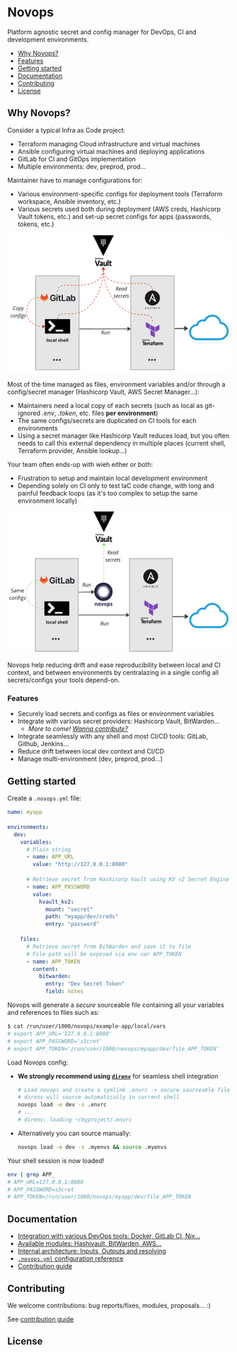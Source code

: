 # Novops

Platform agnostic secret and config manager for DevOps, CI and development environments.

  - [Why Novops?](#why-novops)
  - [Features](#features)
  - [Getting started](#getting-started)
  - [Documentation](#documentation)
  - [Contributing](#contributing)
  - [License](#license)

## Why Novops?

Consider a typical Infra as Code project:
- Terraform managing Cloud infrastructure and virtual machines
- Ansible configuring virtual machines and deploying applications
- GitLab for CI and GitOps implementation
- Multiple environments: dev, preprod, prod...

Maintainer have to manage configurations for:
- Various environment-specific configs for deployment tools (Terraform workspace, Ansible inventory, etc.)
- Various secrets used both during deployment (AWS creds, Hashicorp Vault tokens, etc.) and set-up secret configs for apps (passwords, tokens, etc.)

![before Novops](docs/assets/novops-before.jpg)

Most of the time managed as files, environment variables and/or through a config/secret manager (Hashicorp Vault, AWS Secret Manager...):
- Maintainers need a local copy of each secrets (such as local as git-ignored _.env_, _.token_, etc. files **per environment**)
- The same configs/secrets are duplicated on CI tools for each environments
- Using a secret manager like Hashicorp Vault reduces load, but you often needs to call this external dependency in multiple places (current shell, Terraform provider, Ansible lookup...)

Your team often ends-up with wieh either or both:
- Frustration to setup and maintain local development environment
- Depending solely on CI only to test IaC code change, with long and painful feedback loops (as it's too complex to setup the same environment locally)

![after Novops](docs/assets/novops-after.jpg)

Novops help reducing drift and ease reproducibility between local and CI context, and between environments by centralazing in a single config all secrets/configs your tools depend-on.

### Features

- Securely load secrets and configs as files or environment variables
- Integrate with various secret providers: Hashicorp Vault, BitWarden...
  - _More to come! [Wanna contribute?](./CONTRIBUTING.md)_
- Integrate seamlessly with any shell and most CI/CD tools: GitLab, Github, Jenkins...
- Reduce drift between local dev context and CI/CD
- Manage multi-environment (dev, preprod, prod...)

## Getting started

Create a `.novops.yml` file:

```yaml
name: myapp

environments:
  dev:
    variables:
      # Plain string
      - name: APP_URL
        value: "http://127.0.0.1:8080"

      # Retrieve secret from Hashicorp Vault using KV v2 Secret Engine
      - name: APP_PASSWORD
        value:
          hvault_kv2:
            mount: "secret"
            path: "myapp/dev/creds"
            entry: "password"

    files: 
      # Retrieve secret from BitWarden and save it to file
      # File path will be exposed via env var APP_TOKEN
      - name: APP_TOKEN
        content: 
          bitwarden:
            entry: "Dev Secret Token"
            field: notes
```

Novops will generate a _secure_ sourceable file containing all your variables and references to files such as:

```sh
$ cat /run/user/1000/novops/example-app/local/vars
# export APP_URL='127.0.0.1:8080'
# export APP_PASSWORD='s3cret'
# export APP_TOKEN='/run/user/1000/novops/myapp/dev/file_APP_TOKEN'
```

Load Novops config:
- **We strongly recommend using [`direnv`](https://direnv.net/)** for seamless shell integration
  ```sh
  # Load novops and create a symlink .envrc -> secure sourceable file
  # direnv will source automatically in current shell
  novops load -e dev -s .envrc
  # ...
  # direnv: loading ~/myproject/.envrc  
  ```
- Alternatively you can source manually:
  ```sh
  novops load -e dev -s .myenvs && source .myenvs
  ```

Your shell session is now loaded!

```sh
env | grep APP_
# APP_URL=127.0.0.1:8080
# APP_PASSWORD=s3cret
# APP_TOKEN=/run/user/1000/novops/myapp/dev/file_APP_TOKEN
```

## Documentation

- [Integration with various DevOps tools: Docker, GitLab CI, Nix...](./docs/usage.md)
- [Available modules: Hashivault, BitWarden, AWS...](./docs/modules.md)
- [Internal architecture: Inputs, Outputs and resolving](./docs/architecture.md)
- [`.novops.yml` configuration reference](./docs/schema.json)
- [Contribution guide](./docs/contributing.md)

## Contributing

We welcome contributions: bug reports/fixes, modules, proposals... :)

See [contribution guide](./docs/contributing.md)

## License

